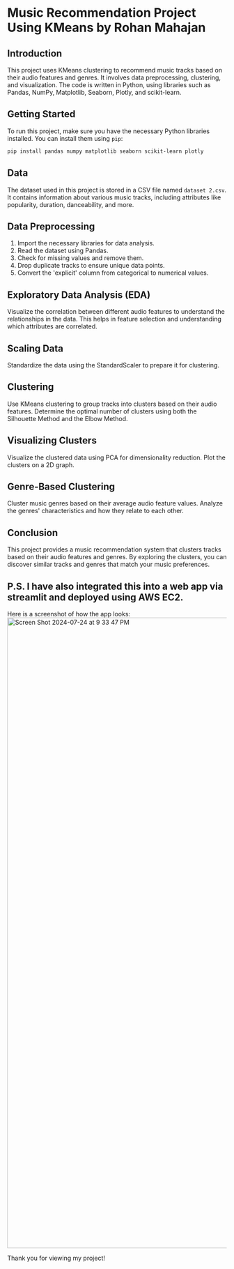 # Music Recommendation Project Using KMeans by Rohan Mahajan

## Introduction

This project uses KMeans clustering to recommend music tracks based on their audio features and genres. It involves data preprocessing, clustering, and visualization. The code is written in Python, using libraries such as Pandas, NumPy, Matplotlib, Seaborn, Plotly, and scikit-learn.

## Getting Started

To run this project, make sure you have the necessary Python libraries installed. You can install them using `pip`:

```bash
pip install pandas numpy matplotlib seaborn scikit-learn plotly
```

## Data

The dataset used in this project is stored in a CSV file named `dataset 2.csv`. It contains information about various music tracks, including attributes like popularity, duration, danceability, and more.

## Data Preprocessing

1. Import the necessary libraries for data analysis.
2. Read the dataset using Pandas.
3. Check for missing values and remove them.
4. Drop duplicate tracks to ensure unique data points.
5. Convert the 'explicit' column from categorical to numerical values.

## Exploratory Data Analysis (EDA)

Visualize the correlation between different audio features to understand the relationships in the data. This helps in feature selection and understanding which attributes are correlated.

## Scaling Data

Standardize the data using the StandardScaler to prepare it for clustering.

## Clustering

Use KMeans clustering to group tracks into clusters based on their audio features. Determine the optimal number of clusters using both the Silhouette Method and the Elbow Method.

## Visualizing Clusters

Visualize the clustered data using PCA for dimensionality reduction. Plot the clusters on a 2D graph.

## Genre-Based Clustering

Cluster music genres based on their average audio feature values. Analyze the genres' characteristics and how they relate to each other.

## Conclusion

This project provides a music recommendation system that clusters tracks based on their audio features and genres. By exploring the clusters, you can discover similar tracks and genres that match your music preferences.

## P.S. I have also integrated this into a web app via streamlit and deployed using AWS EC2.
Here is a screenshot of how the app looks:
<img width="1447" alt="Screen Shot 2024-07-24 at 9 33 47 PM" src="https://github.com/user-attachments/assets/d120bddf-4586-4318-8f54-b4c35a15cfbe">


Thank you for viewing my project!
